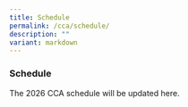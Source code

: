```yaml
---
title: Schedule
permalink: /cca/schedule/
description: ""
variant: markdown
---
```

### Schedule

The 2026 CCA schedule will be updated here.